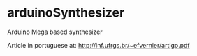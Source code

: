 arduinoSynthesizer
==================

Arduino Mega based synthesizer

Article in portuguese at: http://inf.ufrgs.br/~efvernier/artigo.pdf
